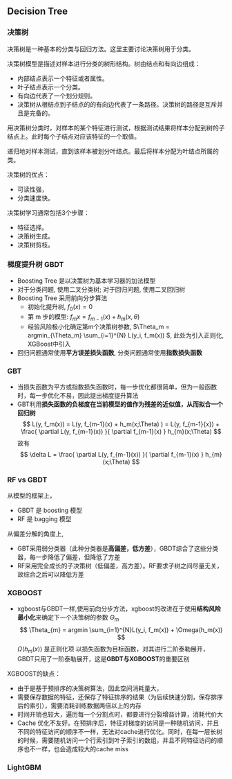 ## Decision Tree
### 决策树
决策树是一种基本的分类与回归方法。这里主要讨论决策树用于分类。

决策树模型是描述对样本进行分类的树形结构。树由结点和有向边组成：

- 内部结点表示一个特征或者属性。
- 叶子结点表示一个分类。
- 有向边代表了一个划分规则。
- 决策树从根结点到子结点的的有向边代表了一条路径。决策树的路径是互斥并且是完备的。

用决策树分类时，对样本的某个特征进行测试，根据测试结果将样本分配到树的子结点上。此时每个子结点对应该特征的一个取值。

递归地对样本测试，直到该样本被划分叶结点。最后将样本分配为叶结点所属的类。

决策树的优点：
- 可读性强，
- 分类速度快。

决策树学习通常包括3个步骤：
- 特征选择。
- 决策树生成。
- 决策树剪枝。  

### 梯度提升树 GBDT 
- Boosting Tree 是以决策树为基本学习器的加法模型 
- 对于分类问题, 使用二叉分类树; 对于回归问题, 使用二叉回归树
- Boosting Tree 采用前向分步算法
    - 初始化提升树, $f_0(x)=0$ 
    - 第 m 步的模型: $f_m{x} = f_{m-1}(x) + h_m(x, \theta)$ 
    - 经验风险极小化确定第m个决策树参数, $\Theta_m = argmin_{\Theta_m} \sum_{i=1}^{N} L(y_i, f_m(x)) $, 此处为引入正则化, XGBoost中引入 
- 回归问题通常使用**平方误差损失函数**, 分类问题通常使用**指数损失函数**

### GBT 
- 当损失函数为平方或指数损失函数时，每一步优化都很简单，但为一般函数时，每一步优化不易，因此提出梯度提升算法
- GBT利用**损失函数的负梯度在当前模型的值作为残差的近似值，从而拟合一个回归树** 
$$ 
L(y, f_m(x)) = L(y, f_{m-1}(x) + h_m(x;\Theta) ) = L(y, f_{m-1}{x}) + \frac{ \partial L(y, f_{m-1}(x)) }{ \partial f_{m-1}(x) } h_{m}(x;\Theta) 
$$
故有 
$$ 
\delta L = \frac{ \partial L(y, f_{m-1}(x)) }{ \partial f_{m-1}(x) } h_{m}(x;\Theta) 
$$ 

### RF vs GBDT  
从模型的框架上，
- GBDT 是 boosting 模型
- RF 是 bagging 模型 

从偏差分解的角度上,
- GBT采用弱分类器（此种分类器是**高偏差，低方差**），GBDT综合了这些分类器，每一步降低了偏差，但降低了方差
- RF采用完全成长的子决策树（低偏差，高方差）。RF要求子树之间尽量无关，故综合之后可以降低方差 

### XGBOOST 
- xgboost与GBDT一样,使用前向分步方法，xgboost的改进在于使用**结构风险最小化**来确定下一个决策树的参数 $\Theta_{m}$ 
$$ 
\Theta_{m} = argmin \sum_{i=1}^{N}L(y_i, f_m(x)) + \Omega(h_m(x))
$$ 
$\Omega(h_m(x))$ 是正则化项
以损失函数为目标函数，对其进行二阶泰勒展开，GBDT只用了一阶泰勒展开，这是**GBDT与XGBOOST**的重要区别 

XGBOOST的缺点：
- 由于是基于预排序的决策树算法，因此空间消耗量大，
- 需要保存数据的特征，还保存了特征排序的结果（为后续快速分割，保存排序后的索引），需要消耗训练数据两倍以上的内存
- 时间开销也较大，遍历每一个分割点时，都要进行分裂增益计算，消耗代价大
- Cache 优化不友好。在预排序后，特征对梯度的访问是一种随机访问，并且不同的特征访问的顺序不一样，无法对cache进行优化。同时，在每一层长树的时候，需要随机访问一个行索引到叶子索引的数组，并且不同特征访问的顺序也不一样，也会造成较大的cache miss


### LightGBM 




